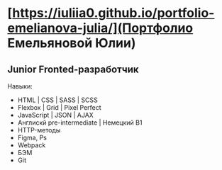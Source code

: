 # [https://iuliia0.github.io/portfolio-emelianova-julia/](Портфолио Емельяновой Юлии)

## Junior Fronted-разработчик

Навыки:

- HTML | CSS | SASS | SCSS
- Flexbox | Grid | Pixel Perfect
- JavaScript | JSON | AJAX
- Англискй pre-intermediate | Немецкий В1
- HTTP-методы
- Figma, Ps
- Webpack
- БЭМ
- Git
